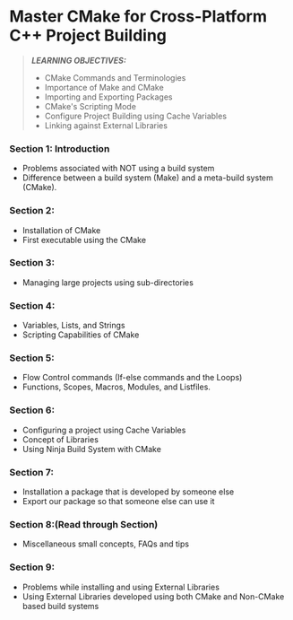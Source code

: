 # Master CMake for Cross-Platform C++ Project Building

> **_LEARNING OBJECTIVES:_**
> * CMake Commands and Terminologies
> * Importance of Make and CMake
> * Importing and Exporting Packages
> * CMake's Scripting Mode
> * Configure Project Building using Cache Variables
> * Linking against External Libraries

### Section 1: Introduction
- Problems associated with NOT using a build system
- Difference between a build system (Make) and a meta-build system (CMake).

### Section 2:
- Installation of CMake
- First executable using the CMake

### Section 3:
- Managing large projects using sub-directories

### Section 4:
- Variables, Lists, and Strings
- Scripting Capabilities of CMake

### Section 5:
- Flow Control commands (If-else commands and the Loops)
- Functions, Scopes, Macros, Modules, and Listfiles.

### Section 6:
- Configuring a project using Cache Variables
- Concept of Libraries
- Using Ninja Build System with CMake

### Section 7:
- Installation a package that is developed by someone else
- Export our package so that someone else can use it

### Section 8:(Read through Section)
- Miscellaneous small concepts, FAQs and tips

### Section 9:
- Problems while installing and using External Libraries
- Using External Libraries developed using both CMake and Non-CMake based build systems
